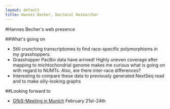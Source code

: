 ```yaml
---
layout: default
title: Hannes Becher, Doctoral Researcher
---
```

		
#Hannes Becher's web presence

##What's going on
* Still crunching transcriptomes to find race-specific polymorphisms in my grasshoppers.
* Grasshopper PacBio data have arrived! Highly uneven coverage after mapping to michtochondrial genome makes me curious what is going on with regard to NUMTs. Also, are there inter-race differences?
* Interesting to compare these data to previously generated NextSeq read and to make silly-looking graphs



##Looking forward to
* [GfbS-Meeting in Munich](http://www.en.palaeontologie.geowissenschaften.uni-muenchen.de/gfbs2016/index.html) February 21st–24th
